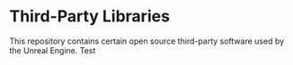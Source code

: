 # Third-Party Libraries

This repository contains certain open source third-party software used by the Unreal Engine. Test
